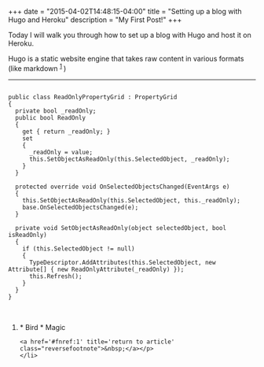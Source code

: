+++
date = "2015-04-02T14:48:15-04:00"
title = "Setting up a blog with Hugo and Heroku"
description = "My First Post!"
+++

Today I will walk you through how to set up a blog with Hugo and host it on Heroku. 

Hugo is a static website engine that takes raw content in various formats (like markdown
 <sup id='fnref:1'>
 	<a href='#fn:1' rel='footnote'>1</a>
</sup>)



___


<pre>
<code class='c#'>
public class ReadOnlyPropertyGrid : PropertyGrid
{
  private bool _readOnly;
  public bool ReadOnly
  {
    get { return _readOnly; }
    set
    {
      _readOnly = value;
      this.SetObjectAsReadOnly(this.SelectedObject, _readOnly);
    }
  }

  protected override void OnSelectedObjectsChanged(EventArgs e)
  {
    this.SetObjectAsReadOnly(this.SelectedObject, this._readOnly);
    base.OnSelectedObjectsChanged(e);
  }

  private void SetObjectAsReadOnly(object selectedObject, bool isReadOnly)
  {
    if (this.SelectedObject != null)
    {
      TypeDescriptor.AddAttributes(this.SelectedObject, new Attribute[] { new ReadOnlyAttribute(_readOnly) });
      this.Refresh();
    }
  }
}
</code>

</pre>
<div class="footnotes"><ol>
    <li class="footnote" id="fn:1">
    <p>
    *   Bird
    *   Magic

    <a href='#fnref:1' title='return to article' class="reversefootnote">&nbsp;</a></p>
    </li>
</ol></div>